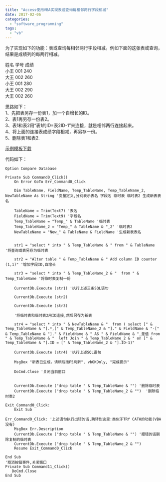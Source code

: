 ```yaml
---
title: "Access使用VBA实现表或查询每相邻两行字段相减"
date: 2017-02-06
categories: 
  - "software_programming"
tags: 
  - "vb"
---
```


为了实现如下的功能：表或查询每相邻两行字段相减。例如下面的这张表或查询，结果是成绩列的每两行相减。

姓名 学号 成绩  
小王 001 240  
大王 002 260  
小王 001 280  
大王 002 290  
大王 002 260

思路如下：  
1、先把表另存一份表1，加一个自增长的ID。  
2、表1再另存一份表2。  
3、表1和表2用“表1的ID=表2ID-1”来连接，就是相邻两行连接起来。  
4、将上面的连接表成绩字段相减，再另存一份。  
5、删除表1和表2. 

<!--more-->

[示例模板下载](https://drive.google.com/open?id=0BylPy_4csyrXSlc3bFpFWnZDd0k)

代码如下：

```
Option Compare Database

Private Sub Command0_Click()
    On Error GoTo Err_Command0_Click
    
    Dim TableName, FieldName, Temp_TableName, Temp_TableName_2, NewTableName As String '变量定义,分别表示表名 字段名 临时表 临时表2 生成新表表名
    
    TableName = Trim(Text7) '表名
    FieldName = Trim(Text9) '字段名
    Temp_TableName = "Temp_" & TableName '临时表
    Temp_TableName_2 = "Temp_" & TableName & "_2" '临时表2
    NewTableName = "New_" & TableName & FieldName '生成新表表名
    
    
    str1 = "select * into " & Temp_TableName & " from " & TableName '将查询或表另存为临时表
    
    str2 = "Alter table " & Temp_TableName & " Add column ID counter (1,1)" '增加字段ID,自增长
    
    str3 = "select * into " & Temp_TableName_2 & "  from " & Temp_TableName '将临时表复制一份
    
    CurrentDb.Execute (str1) '执行上述三条SQL语句
    
    CurrentDb.Execute (str2)
    
    CurrentDb.Execute (str3)
    
    '将临时表和临时表2用ID连接,然后另存为新表
    
    str4 = "select * into " & NewTableName & "  from ( select [" & Temp_TableName & "].*,[" & Temp_TableName_2 & "]." & FieldName & "-[" & Temp_TableName & "]." & FieldName & " AS " & FieldName & "_差值 from " & Temp_TableName & "  left Join " & Temp_TableName_2 & " on [" & Temp_TableName & "].ID = [" & Temp_TableName_2 & "].ID-1)"
    
    CurrentDb.Execute (str4) '执行上述SQL语句
    
    MsgBox "新表已生成，请稍后按F5刷新", vbOKOnly, "完成提示"
    
    DoCmd.Close '关闭当前窗口
    
    
    CurrentDb.Execute ("drop table " & Temp_TableName & "") '删除临时表
    CurrentDb.Execute ("drop table " & Temp_TableName_2 & "")  '删除临时表2

Exit_Command0_Click:
    Exit Sub

Err_Command0_Click: '上述语句执行出错的话,跳转到这里:类似于TRY CATH的功能(VBA没有)
    MsgBox Err.Description
    CurrentDb.Execute ("drop table " & Temp_TableName & "") '报错的话删除复制的临时表
    CurrentDb.Execute ("drop table " & Temp_TableName_2 & "")
    Resume Exit_Command0_Click
    
End Sub
'取消按钮事件,关闭窗口
Private Sub Command11_Click()
   DoCmd.Close
End Sub
```
